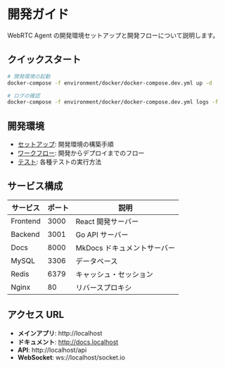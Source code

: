 # 開発ガイド

WebRTC Agent の開発環境セットアップと開発フローについて説明します。

## クイックスタート

```bash
# 開発環境の起動
docker-compose -f environment/docker/docker-compose.dev.yml up -d

# ログの確認
docker-compose -f environment/docker/docker-compose.dev.yml logs -f
```

## 開発環境

- [セットアップ](setup.md): 開発環境の構築手順
- [ワークフロー](workflow.md): 開発からデプロイまでのフロー
- [テスト](testing.md): 各種テストの実行方法

## サービス構成

| サービス | ポート | 説明 |
|---------|--------|------|
| Frontend | 3000 | React 開発サーバー |
| Backend | 3001 | Go API サーバー |
| Docs | 8000 | MkDocs ドキュメントサーバー |
| MySQL | 3306 | データベース |
| Redis | 6379 | キャッシュ・セッション |
| Nginx | 80 | リバースプロキシ |

## アクセス URL

- **メインアプリ**: http://localhost
- **ドキュメント**: http://docs.localhost
- **API**: http://localhost/api
- **WebSocket**: ws://localhost/socket.io